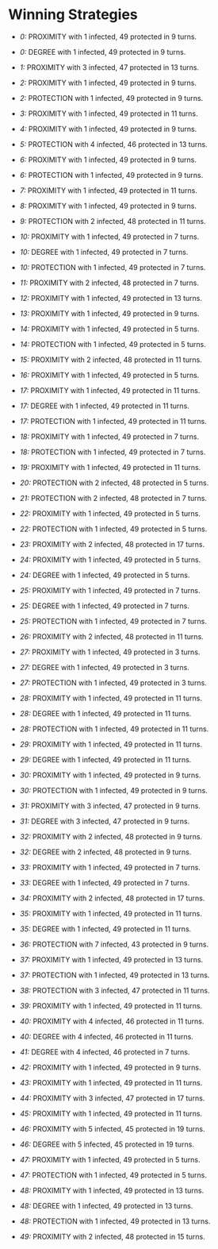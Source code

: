 # Winning Strategies

* _0:_ PROXIMITY with 1 infected, 49 protected in 9 turns.


* _0:_ DEGREE with 1 infected, 49 protected in 9 turns.


* _1:_ PROXIMITY with 3 infected, 47 protected in 13 turns.


* _2:_ PROXIMITY with 1 infected, 49 protected in 9 turns.


* _2:_ PROTECTION with 1 infected, 49 protected in 9 turns.


* _3:_ PROXIMITY with 1 infected, 49 protected in 11 turns.


* _4:_ PROXIMITY with 1 infected, 49 protected in 9 turns.


* _5:_ PROTECTION with 4 infected, 46 protected in 13 turns.


* _6:_ PROXIMITY with 1 infected, 49 protected in 9 turns.


* _6:_ PROTECTION with 1 infected, 49 protected in 9 turns.


* _7:_ PROXIMITY with 1 infected, 49 protected in 11 turns.


* _8:_ PROXIMITY with 1 infected, 49 protected in 9 turns.


* _9:_ PROTECTION with 2 infected, 48 protected in 11 turns.


* _10:_ PROXIMITY with 1 infected, 49 protected in 7 turns.


* _10:_ DEGREE with 1 infected, 49 protected in 7 turns.


* _10:_ PROTECTION with 1 infected, 49 protected in 7 turns.


* _11:_ PROXIMITY with 2 infected, 48 protected in 7 turns.


* _12:_ PROXIMITY with 1 infected, 49 protected in 13 turns.


* _13:_ PROXIMITY with 1 infected, 49 protected in 9 turns.


* _14:_ PROXIMITY with 1 infected, 49 protected in 5 turns.


* _14:_ PROTECTION with 1 infected, 49 protected in 5 turns.


* _15:_ PROXIMITY with 2 infected, 48 protected in 11 turns.


* _16:_ PROXIMITY with 1 infected, 49 protected in 5 turns.


* _17:_ PROXIMITY with 1 infected, 49 protected in 11 turns.


* _17:_ DEGREE with 1 infected, 49 protected in 11 turns.


* _17:_ PROTECTION with 1 infected, 49 protected in 11 turns.


* _18:_ PROXIMITY with 1 infected, 49 protected in 7 turns.


* _18:_ PROTECTION with 1 infected, 49 protected in 7 turns.


* _19:_ PROXIMITY with 1 infected, 49 protected in 11 turns.


* _20:_ PROTECTION with 2 infected, 48 protected in 5 turns.


* _21:_ PROTECTION with 2 infected, 48 protected in 7 turns.


* _22:_ PROXIMITY with 1 infected, 49 protected in 5 turns.


* _22:_ PROTECTION with 1 infected, 49 protected in 5 turns.


* _23:_ PROXIMITY with 2 infected, 48 protected in 17 turns.


* _24:_ PROXIMITY with 1 infected, 49 protected in 5 turns.


* _24:_ DEGREE with 1 infected, 49 protected in 5 turns.


* _25:_ PROXIMITY with 1 infected, 49 protected in 7 turns.


* _25:_ DEGREE with 1 infected, 49 protected in 7 turns.


* _25:_ PROTECTION with 1 infected, 49 protected in 7 turns.


* _26:_ PROXIMITY with 2 infected, 48 protected in 11 turns.


* _27:_ PROXIMITY with 1 infected, 49 protected in 3 turns.


* _27:_ DEGREE with 1 infected, 49 protected in 3 turns.


* _27:_ PROTECTION with 1 infected, 49 protected in 3 turns.


* _28:_ PROXIMITY with 1 infected, 49 protected in 11 turns.


* _28:_ DEGREE with 1 infected, 49 protected in 11 turns.


* _28:_ PROTECTION with 1 infected, 49 protected in 11 turns.


* _29:_ PROXIMITY with 1 infected, 49 protected in 11 turns.


* _29:_ DEGREE with 1 infected, 49 protected in 11 turns.


* _30:_ PROXIMITY with 1 infected, 49 protected in 9 turns.


* _30:_ PROTECTION with 1 infected, 49 protected in 9 turns.


* _31:_ PROXIMITY with 3 infected, 47 protected in 9 turns.


* _31:_ DEGREE with 3 infected, 47 protected in 9 turns.


* _32:_ PROXIMITY with 2 infected, 48 protected in 9 turns.


* _32:_ DEGREE with 2 infected, 48 protected in 9 turns.


* _33:_ PROXIMITY with 1 infected, 49 protected in 7 turns.


* _33:_ DEGREE with 1 infected, 49 protected in 7 turns.


* _34:_ PROXIMITY with 2 infected, 48 protected in 17 turns.


* _35:_ PROXIMITY with 1 infected, 49 protected in 11 turns.


* _35:_ DEGREE with 1 infected, 49 protected in 11 turns.


* _36:_ PROTECTION with 7 infected, 43 protected in 9 turns.


* _37:_ PROXIMITY with 1 infected, 49 protected in 13 turns.


* _37:_ PROTECTION with 1 infected, 49 protected in 13 turns.


* _38:_ PROTECTION with 3 infected, 47 protected in 11 turns.


* _39:_ PROXIMITY with 1 infected, 49 protected in 11 turns.


* _40:_ PROXIMITY with 4 infected, 46 protected in 11 turns.


* _40:_ DEGREE with 4 infected, 46 protected in 11 turns.


* _41:_ DEGREE with 4 infected, 46 protected in 7 turns.


* _42:_ PROXIMITY with 1 infected, 49 protected in 9 turns.


* _43:_ PROXIMITY with 1 infected, 49 protected in 11 turns.


* _44:_ PROXIMITY with 3 infected, 47 protected in 17 turns.


* _45:_ PROXIMITY with 1 infected, 49 protected in 11 turns.


* _46:_ PROXIMITY with 5 infected, 45 protected in 19 turns.


* _46:_ DEGREE with 5 infected, 45 protected in 19 turns.


* _47:_ PROXIMITY with 1 infected, 49 protected in 5 turns.


* _47:_ PROTECTION with 1 infected, 49 protected in 5 turns.


* _48:_ PROXIMITY with 1 infected, 49 protected in 13 turns.


* _48:_ DEGREE with 1 infected, 49 protected in 13 turns.


* _48:_ PROTECTION with 1 infected, 49 protected in 13 turns.


* _49:_ PROXIMITY with 2 infected, 48 protected in 15 turns.


